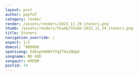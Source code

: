 ```yaml
---
layout: post
author: pepfof
category: render
render: /assets/renders/2023_11_29_stoners.png
thumb: /assets/renders/thumb/thumb-2023_11_29_stoners.png
title: Stoners
navigation_override: /
aspect: 1/1
domcol: ^000000
spotisong: 5XDxpV8H0V7VqZT9a1QDpQ
songname: NO GOD
songautr: KMFDM
postid: 74
---
```


<!--USER BEGIN 1-->

<!--USER END 1-->

<!--more-->
<!--USER BEGIN 2-->

<!--USER END 2-->

